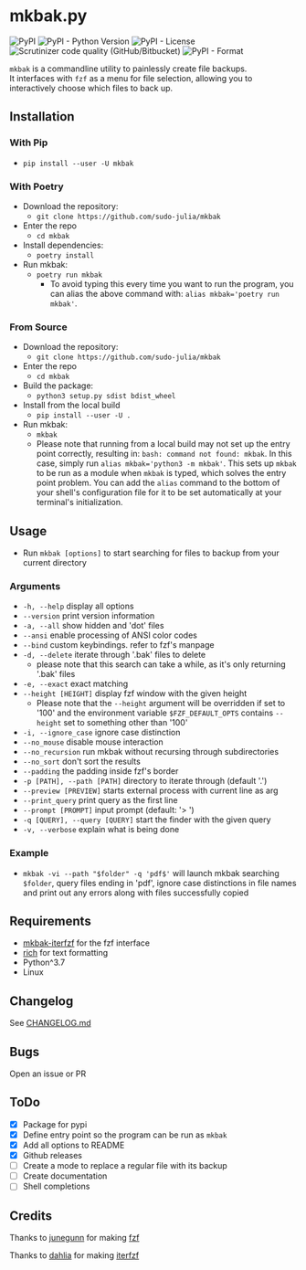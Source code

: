 # mkbak.py

![PyPI](https://img.shields.io/pypi/v/mkbak?color=informational&style=flat)
![PyPI - Python Version](https://img.shields.io/pypi/pyversions/mkbak)
![PyPI - License](https://img.shields.io/pypi/l/mkbak)
![Scrutinizer code quality (GitHub/Bitbucket)](https://img.shields.io/scrutinizer/quality/g/sudo-julia/mkbak/main?style=flat)
![PyPI - Format](https://img.shields.io/pypi/format/mkbak?color=informational)

`mkbak` is a commandline utility to painlessly create file backups.  
It interfaces with `fzf` as a menu for file selection, allowing you to
interactively choose which files to back up.

## Installation

### With Pip

- `pip install --user -U mkbak`

### With Poetry

- Download the repository:
  - `git clone https://github.com/sudo-julia/mkbak`
- Enter the repo
  - `cd mkbak`
- Install dependencies:
  - `poetry install`
- Run mkbak:
  - `poetry run mkbak`
    - To avoid typing this every time you want to run the program,
you can alias the above command with: `alias mkbak='poetry run mkbak'`.

### From Source

- Download the repository:
  - `git clone https://github.com/sudo-julia/mkbak`
- Enter the repo
  - `cd mkbak`
- Build the package:
  - `python3 setup.py sdist bdist_wheel`
- Install from the local build
  - `pip install --user -U .`
- Run mkbak:
  - `mkbak`
  - Please note that running from a local build may not set up the entry point
correctly, resulting in: `bash: command not found: mkbak`. In this case, simply
run `alias mkbak='python3 -m mkbak'`. This sets up `mkbak` to be run as
a module when `mkbak` is typed, which solves the entry point problem.
You can add the `alias` command to the bottom of your shell's configuration file
for it to be set automatically at your terminal's initialization.

## Usage

- Run `mkbak [options]` to start searching for files to backup
from your current directory

### Arguments

- `-h, --help` display all options
- `--version`             print version information
- `-a, --all`             show hidden and 'dot' files
- `--ansi`                enable processing of ANSI color codes
- `--bind`                custom keybindings. refer to fzf's manpage
- `-d, --delete`          iterate through '.bak' files to delete
  - please note that this search can take a while, as it's only returning
'.bak' files
- `-e, --exact`           exact matching
- `--height [HEIGHT]`       display fzf window with the given height
  - Please note that the `--height` argument will be overridden if set to '100' and
the environment variable `$FZF_DEFAULT_OPTS` contains `--height` set to something
other than '100'
- `-i, --ignore_case`     ignore case distinction
- `--no_mouse`            disable mouse interaction
- `--no_recursion`        run mkbak without recursing through subdirectories
- `--no_sort`             don't sort the results
- `--padding`             the padding inside fzf's border
- `-p [PATH], --path [PATH]`  directory to iterate through (default '.')
- `--preview [PREVIEW]`     starts external process with current line as arg
- `--print_query`         print query as the first line
- `--prompt [PROMPT]`       input prompt (default: '> ')
- `-q [QUERY], --query [QUERY]` start the finder with the given query
- `-v, --verbose`         explain what is being done

### Example

- `mkbak -vi --path "$folder" -q 'pdf$'`
will launch mkbak searching `$folder`,
query files ending in 'pdf', ignore case distinctions in file names and
print out any errors along with files successfully copied

## Requirements

- [mkbak-iterfzf](https://github.com/sudo-julia/mkbak-iterfzf)
for the fzf interface
- [rich](https://github.com/willmcgugan/rich) for text formatting
- Python^3.7
- Linux

## Changelog

See [CHANGELOG.md](https://github.com/sudo-julia/mkbak/blob/main/CHANGELOG.md)

## Bugs

Open an issue or PR

## ToDo

- [X] Package for pypi
- [X] Define entry point so the program can be run as `mkbak`
- [X] Add all options to README
- [X] Github releases
- [ ] Create a mode to replace a regular file with its backup
- [ ] Create documentation
- [ ] Shell completions

## Credits

Thanks to [junegunn](https://github.com/junegunn) for making [fzf](https://github.com/junegunn/fzf)

Thanks to [dahlia](https://github.com/dahlia) for making [iterfzf](https://github.com/dahlia/iterfzf)
